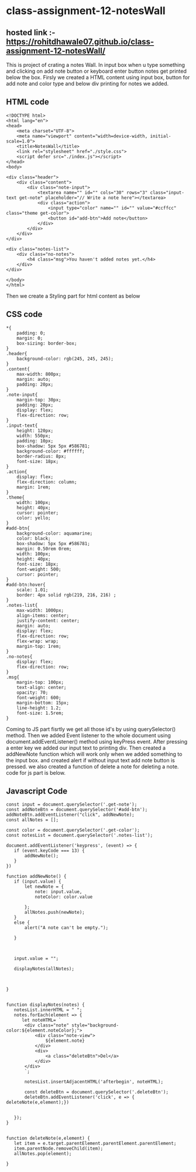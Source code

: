 # class-assignment-12-notesWall

## hosted link :- https://rohitdhawale07.github.io/class-assignment-12-notesWall/

This is project of crating a notes Wall.
In input box when u type something and clicking on add note button or keyboard enter button notes get printed below the box.
Firsly we created a HTML content using input box, button for add note and color type and below div printing for notes we added.
## HTML code
```
<!DOCTYPE html>
<html lang="en">
<head>
    <meta charset="UTF-8">
    <meta name="viewport" content="width=device-width, initial-scale=1.0">
    <title>NotesWall</title>
    <link rel="stylesheet" href="./style.css">
    <script defer src="./index.js"></script>
</head>
<body>
    
<div class="header">
    <div class="content">
        <div class="note-input">
            <textarea name="" id="" cols="30" rows="3" class="input-text get-note" placeholder="// Write a note here"></textarea>
            <div class="action">
                <input type="color" name="" id="" value="#ccffcc" class="theme get-color">
                <button id="add-btn">Add note</button>
            </div>
        </div>
    </div>
</div>

<div class="notes-list">
    <div class="no-notes">
        <h4 class="msg">You haven't added notes yet.</h4>
    </div>
</div>

</body>
</html>
```
Then we create a Styling part for html content as below
## CSS code
```
*{
    padding: 0;
    margin: 0;
    box-sizing: border-box;
}
.header{
    background-color: rgb(245, 245, 245);
}
.content{
    max-width: 800px;
    margin: auto;
    padding: 20px;
}
.note-input{
    margin-top: 30px;
    padding: 20px;
    display: flex;
    flex-direction: row;
}
.input-text{
    height: 120px;
    width: 550px;
    padding: 10px;
    box-shadow: 5px 5px #586781;
    background-color: #ffffff;
    border-radius: 8px;
    font-size: 18px;
}
.action{
    display: flex;
    flex-direction: column;
    margin: 1rem;
}
.theme{
    width: 100px;
    height: 40px;
    cursor: pointer;
    color: yello;
}
#add-btn{
    background-color: aquamarine;
    color: black;
    box-shadow: 5px 5px #586781;
    margin: 0.50rem 0rem;
    width: 100px;
    height: 40px;
    font-size: 18px;
    font-weight: 500;
    cursor: pointer;
}
#add-btn:hover{
    scale: 1.01;
    border: 4px solid rgb(219, 216, 216) ;
}
.notes-list{
    max-width: 1000px;
    align-items: center;
    justify-content: center;
    margin: auto;
    display: flex;
    flex-direction: row;
    flex-wrap: wrap;
    margin-top: 1rem;
}
.no-notes{
    display: flex;
    flex-direction: row;
}
.msg{
    margin-top: 100px;
    text-align: center;
    opacity: 70;
    font-weight: 600;
    margin-bottom: 15px;
    line-height: 1.2;
    font-size: 1.5rem;
}
```
Coming to JS part fisrtly we get all those id's by using querySelector() method.
Then we added Event listener to the whole document using document.addEventListener() method using keyPress event.
After pressing a enter key we added our input text to printing div.
 Then created a addNewNote function which will work only when we added something to the input box.
 and created alert if without input text add note button is pressed.
 we also created a function of delete a note for deleting a note.
 code for js part is below.
 ## Javascript Code
 ```
const input = document.querySelector('.get-note');
const addNoteBtn = document.querySelector('#add-btn');
addNoteBtn.addEventListener("click", addNewNote);
const allNotes = [];

const color = document.querySelector('.get-color');
const notesList = document.querySelector('.notes-list');

document.addEventListener('keypress', (event) => {
    if (event.keyCode === 13) {
        addNewNote();
    }
})

function addNewNote() {
    if (input.value) {
        let newNote = {
            note: input.value,
            noteColor: color.value

        };
        allNotes.push(newNote);
    }
    else {
        alert("A note can't be empty.");

    }
   


    input.value = "";
    
    displayNotes(allNotes);

    
   
}


function displayNotes(notes) {
    notesList.innerHTML = " ";
    notes.forEach(element => {
       let noteHTML= `
        <div class="note" style="background-color:${element.noteColor};">
            <div class="note-view">
                ${element.note}
            </div>
            <div>
                <a class="deleteBtn">Del</a>
            </div>
        </div>
        `;

        notesList.insertAdjacentHTML('afterbegin', noteHTML);
        
        const deleteBtn = document.querySelector('.deleteBtn');
        deleteBtn.addEventListener('click', e => { deleteNote(e,element);})


    });
}


function deleteNote(e,element) {
    let item = e.target.parentElement.parentElement.parentElement;
    item.parentNode.removeChild(item);
    allNotes.pop(element);
    
}
```

